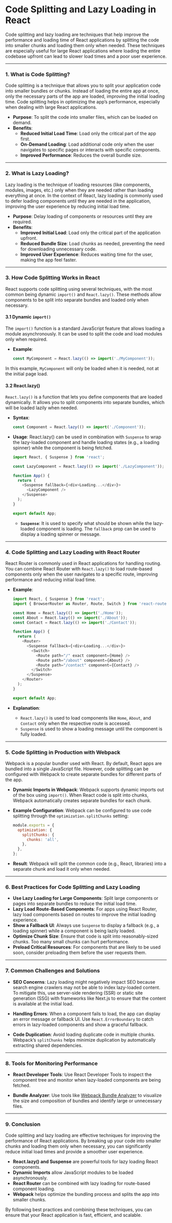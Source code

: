 # Code Splitting and Lazy Loading in React

Code splitting and lazy loading are techniques that help improve the performance and loading time of React applications by splitting the code into smaller chunks and loading them only when needed. These techniques are especially useful for large React applications where loading the entire codebase upfront can lead to slower load times and a poor user experience.

---

### 1. **What is Code Splitting?**

Code splitting is a technique that allows you to split your application code into smaller bundles or chunks. Instead of loading the entire app at once, only the necessary parts of the app are loaded, improving the initial loading time. Code splitting helps in optimizing the app’s performance, especially when dealing with large React applications.

- **Purpose**: To split the code into smaller files, which can be loaded on demand.
- **Benefits**:
  - **Reduced Initial Load Time**: Load only the critical part of the app first.
  - **On-Demand Loading**: Load additional code only when the user navigates to specific pages or interacts with specific components.
  - **Improved Performance**: Reduces the overall bundle size.

---

### 2. **What is Lazy Loading?**

Lazy loading is the technique of loading resources (like components, modules, images, etc.) only when they are needed rather than loading everything at once. In the context of React, lazy loading is commonly used to defer loading components until they are needed in the application, improving the user experience by reducing initial load time.

- **Purpose**: Delay loading of components or resources until they are required.
- **Benefits**:
  - **Improved Initial Load**: Load only the critical part of the application upfront.
  - **Reduced Bundle Size**: Load chunks as needed, preventing the need for downloading unnecessary code.
  - **Improved User Experience**: Reduces waiting time for the user, making the app feel faster.

---

### 3. **How Code Splitting Works in React**

React supports code splitting using several techniques, with the most common being dynamic `import()` and `React.lazy()`. These methods allow components to be split into separate bundles and loaded only when necessary.

#### 3.1 **Dynamic `import()`**

The `import()` function is a standard JavaScript feature that allows loading a module asynchronously. It can be used to split the code and load modules only when required.

- **Example**:
  ```javascript
  const MyComponent = React.lazy(() => import('./MyComponent'));
  ```

In this example, `MyComponent` will only be loaded when it is needed, not at the initial page load.

#### 3.2 **React.lazy()**

`React.lazy()` is a function that lets you define components that are loaded dynamically. It allows you to split components into separate bundles, which will be loaded lazily when needed.

- **Syntax**:
  ```javascript
  const Component = React.lazy(() => import('./Component'));
  ```

- **Usage**:
  React.lazy() can be used in combination with `Suspense` to wrap the lazy-loaded component and handle loading states (e.g., a loading spinner) while the component is being fetched.

  ```javascript
  import React, { Suspense } from 'react';

  const LazyComponent = React.lazy(() => import('./LazyComponent'));

  function App() {
    return (
      <Suspense fallback={<div>Loading...</div>}>
        <LazyComponent />
      </Suspense>
    );
  }

  export default App;
  ```

  - **`Suspense`**: It is used to specify what should be shown while the lazy-loaded component is loading. The `fallback` prop can be used to display a loading spinner or message.

---

### 4. **Code Splitting and Lazy Loading with React Router**

React Router is commonly used in React applications for handling routing. You can combine React Router with `React.lazy()` to load route-based components only when the user navigates to a specific route, improving performance and reducing initial load time.

- **Example**:
  ```javascript
  import React, { Suspense } from 'react';
  import { BrowserRouter as Router, Route, Switch } from 'react-router-dom';

  const Home = React.lazy(() => import('./Home'));
  const About = React.lazy(() => import('./About'));
  const Contact = React.lazy(() => import('./Contact'));

  function App() {
    return (
      <Router>
        <Suspense fallback={<div>Loading...</div>}>
          <Switch>
            <Route path="/" exact component={Home} />
            <Route path="/about" component={About} />
            <Route path="/contact" component={Contact} />
          </Switch>
        </Suspense>
      </Router>
    );
  }

  export default App;
  ```

- **Explanation**:
  - `React.lazy()` is used to load components like `Home`, `About`, and `Contact` only when the respective route is accessed.
  - `Suspense` is used to show a loading message until the component is fully loaded.

---

### 5. **Code Splitting in Production with Webpack**

Webpack is a popular bundler used with React. By default, React apps are bundled into a single JavaScript file. However, code splitting can be configured with Webpack to create separate bundles for different parts of the app.

- **Dynamic Imports in Webpack**: Webpack supports dynamic imports out of the box using `import()`. When React code is split into chunks, Webpack automatically creates separate bundles for each chunk.
  
- **Example Configuration**:
  Webpack can be configured to use code splitting through the `optimization.splitChunks` setting:
  
  ```javascript
  module.exports = {
    optimization: {
      splitChunks: {
        chunks: 'all',
      },
    },
  };
  ```

- **Result**: Webpack will split the common code (e.g., React, libraries) into a separate chunk and load it only when needed.

---

### 6. **Best Practices for Code Splitting and Lazy Loading**

- **Use Lazy Loading for Large Components**: Split large components or pages into separate bundles to reduce the initial load time.
- **Lazy Load Route-Based Components**: For apps using React Router, lazy load components based on routes to improve the initial loading experience.
- **Show a Fallback UI**: Always use `Suspense` to display a fallback (e.g., a loading spinner) while a component is being lazily loaded.
- **Optimize Chunk Size**: Ensure that code is split into reasonably-sized chunks. Too many small chunks can hurt performance.
- **Preload Critical Resources**: For components that are likely to be used soon, consider preloading them before the user requests them.

---

### 7. **Common Challenges and Solutions**

- **SEO Concerns**: Lazy loading might negatively impact SEO because search engine crawlers may not be able to index lazy-loaded content. To mitigate this, use server-side rendering (SSR) or static site generation (SSG) with frameworks like Next.js to ensure that the content is available at the initial load.
  
- **Handling Errors**: When a component fails to load, the app can display an error message or fallback UI. Use `React.ErrorBoundary` to catch errors in lazy-loaded components and show a graceful fallback.

- **Code Duplication**: Avoid loading duplicate code in multiple chunks. Webpack’s `splitChunks` helps minimize duplication by automatically extracting shared dependencies.

---

### 8. **Tools for Monitoring Performance**

- **React Developer Tools**: Use React Developer Tools to inspect the component tree and monitor when lazy-loaded components are being fetched.
  
- **Bundle Analyzer**: Use tools like [Webpack Bundle Analyzer](https://www.npmjs.com/package/webpack-bundle-analyzer) to visualize the size and composition of bundles and identify large or unnecessary files.

---

### 9. **Conclusion**

Code splitting and lazy loading are effective techniques for improving the performance of React applications. By breaking up your code into smaller chunks and loading them only when necessary, you can significantly reduce initial load times and provide a smoother user experience.

- **React.lazy() and Suspense** are powerful tools for lazy loading React components.
- **Dynamic Imports** allow JavaScript modules to be loaded asynchronously.
- **React Router** can be combined with lazy loading for route-based component loading.
- **Webpack** helps optimize the bundling process and splits the app into smaller chunks.

By following best practices and combining these techniques, you can ensure that your React application is fast, efficient, and scalable.